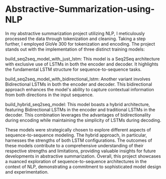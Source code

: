 # Abstractive-Summarization-using-NLP

In my abstractive summarization project utilizing NLP, I meticulously processed the data through tokenization and cleaning. Taking a step further, I employed GloVe 300 for tokenization and encoding. The project stands out with the implementation of three distinct training models:

build_seq2seq_model_with_just_lstm: This model is a Seq2Seq architecture with exclusive use of LSTMs in both the encoder and decoder. It highlights the fundamental LSTM structure for sequence-to-sequence tasks.

build_seq2seq_model_with_bidirectional_lstm: Another variant involves Bidirectional LSTMs in both the encoder and decoder. This bidirectional approach enhances the model's ability to capture contextual information from both directions in the input sequence.

build_hybrid_seq2seq_model: This model boasts a hybrid architecture, featuring Bidirectional LSTMs in the encoder and traditional LSTMs in the decoder. This combination leverages the advantages of bidirectionality during encoding while maintaining the simplicity of LSTMs during decoding.

These models were strategically chosen to explore different aspects of sequence-to-sequence modeling. The hybrid approach, in particular, harnesses the strengths of both LSTM configurations. The outcomes of these models contribute to a comprehensive understanding of their respective strengths and limitations, providing valuable insights for future developments in abstractive summarization. Overall, this project showcases a nuanced exploration of sequence-to-sequence architectures in the context of NLP, demonstrating a commitment to sophisticated model design and experimentation.
